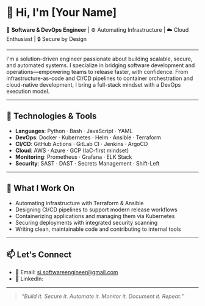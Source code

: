 # 👋 Hi, I'm [Your Name]

🚀 **Software & DevOps Engineer** | ⚙️ Automating Infrastructure | ☁️ Cloud Enthusiast | 🔒 Secure by Design

---

I'm a solution-driven engineer passionate about building scalable, secure, and automated systems. I specialize in bridging software development and operations—empowering teams to release faster, with confidence. From infrastructure-as-code and CI/CD pipelines to container orchestration and cloud-native development, I bring a full-stack mindset with a DevOps execution model.

---

## 🔧 Technologies & Tools

- **Languages**: Python · Bash · JavaScript · YAML
- **DevOps**: Docker · Kubernetes · Helm · Ansible · Terraform
- **CI/CD**: GitHub Actions · GitLab CI · Jenkins · ArgoCD
- **Cloud**: AWS · Azure · GCP (IaC-first mindset)
- **Monitoring**: Prometheus · Grafana · ELK Stack
- **Security**: SAST · DAST · Secrets Management · Shift-Left

---

## 💼 What I Work On

- Automating infrastructure with Terraform & Ansible  
- Designing CI/CD pipelines to support modern release workflows  
- Containerizing applications and managing them via Kubernetes  
- Securing deployments with integrated security scanning  
- Writing clean, maintainable code and contributing to internal tools  

---

## 📫 Let's Connect

- 📧 Email: si.softwareengineer@gmail.com  
- 💼 LinkedIn: [](https://www.linkedin.com/in/sixtus-k-ijezie-4aa249360/)

---

> _“Build it. Secure it. Automate it. Monitor it. Document it. Repeat.”_
